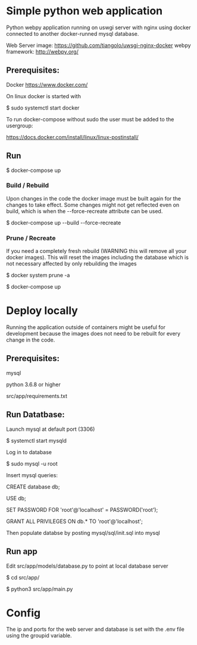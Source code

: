# Simple python web application

Python webpy application running on uswgi server with nginx using docker connected to another docker-runned mysql database.

Web Server image: https://github.com/tiangolo/uwsgi-nginx-docker
webpy framework: http://webpy.org/


## Prerequisites:

Docker https://www.docker.com/

On linux docker is started with

$ sudo systemctl start docker

To run docker-compose without sudo the user must be added to the usergroup:

https://docs.docker.com/install/linux/linux-postinstall/

## Run

$ docker-compose up

### Build / Rebuild

Upon changes in the code the docker image must be built again for the changes to take effect. Some changes might not get reflected even on build, which is when the --force-recreate attribute can be used.

$ docker-compose up --build --force-recreate

### Prune / Recreate
If you need a completely fresh rebuild (WARNING this will remove all your docker images). This will reset the images including the database which is not necessary affected by only rebuilding the images

$ docker system prune -a

$ docker-compose up

# Deploy locally

Running the application outside of containers might be useful for development because the images does not need to be rebuilt for every change in the code.

## Prerequisites:

mysql

python 3.6.8 or higher

src/app/requirements.txt

## Run Datatbase:

Launch mysql at default port (3306)

$ systemctl start mysqld

Log in to database

$ sudo mysql -u root

Insert mysql queries:

CREATE database db;

USE db;

SET PASSWORD FOR 'root'@'localhost' = PASSWORD('root');

GRANT ALL PRIVILEGES ON db.* TO 'root'@'localhost';


Then populate databse by posting mysql/sql/init.sql into mysql


## Run app

Edit src/app/models/database.py to point at local database server

$ cd src/app/

$ python3 src/app/main.py

# Config

The ip and ports for the web server and database is set with the .env file using the groupid variable.
